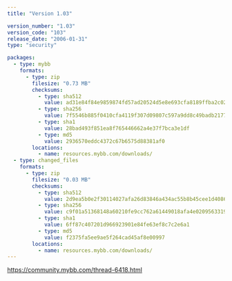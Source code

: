 ```yaml
---
title: "Version 1.03"

version_number: "1.03"
version_code: "103"
release_date: "2006-01-31"
type: "security"

packages:
  - type: mybb
    formats:
      - type: zip
        filesize: "0.73 MB"
        checksums:
          - type: sha512
            value: ad31e84f84e9859874fd57ad20524d5e8e693cfa8189ffba2c0262207699d30061b52108cc037955fe05aa8dec6cf7d82be728cc1fd8b55be897d3cbf379bc17
          - type: sha256
            value: 7f5546b885f0410cfa4119f307d09807c597a9dd8c49badb2177d7cb14578568
          - type: sha1
            value: 28bad493f851ea8f765446662a4e37f7bca3e1df
          - type: md5
            value: 2936570eddc4372c67b6575d88381af0
        locations:
          - name: resources.mybb.com/downloads/
  - type: changed_files
    formats:
      - type: zip
        filesize: "0.03 MB"
        checksums:
          - type: sha512
            value: 2d9ea5b0e2f30114027afa26d83846a434ac55b8b45cee1d408641fd25323b6ef1a6852f85556dab5b0905796d6936b945943a8224a1d572a4880884f517f68e
          - type: sha256
            value: c9f01a51368148a60210fe9cc762a61449018afa4e02095633192fdfde749c93
          - type: sha1
            value: 6ff87c407201d966923901e84fe63ef8c7c2e6a1
          - type: md5
            value: f2375fa5ee9ae5f264cad45af8e00997
        locations:
          - name: resources.mybb.com/downloads/
---
```


<https://community.mybb.com/thread-6418.html>
